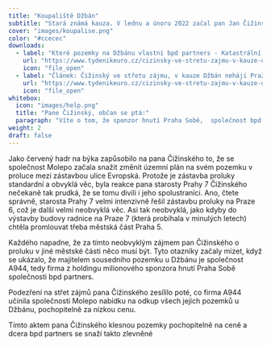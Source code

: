 ```yaml
---
title: "Koupaliště Džbán"
subtitle: "Stará známá kauza. V lednu a únoru 2022 začal pan Jan Čižinský nebývale ostře protestovat proti společnosti Molepo, která vlastní pozemky kolem koupalistě Džbán v pražských Vokovicích. Dodejme, že spolumajitelem této společnosti se stal pan Schmalz, člen ODS. "
cover: "images/koupalise.png"
color: "#ccecec"
downloads:
  - label: "Které pozemky na Džbánu vlastní bpd partners - Katastrální mapa"
    url: "https://www.tydenikeuro.cz/cizinsky-ve-stretu-zajmu-v-kauze-dzban-nehaji-prazany-ale-sve-sponzory/"
    icon: "file_open"
  - label: "Článek: Čižinský ve střetu zájmu, v kauze Džbán nehájí Pražany"
    url: "https://www.tydenikeuro.cz/cizinsky-ve-stretu-zajmu-v-kauze-dzban-nehaji-prazany-ale-sve-sponzory/"
    icon: "file_open"
whitebox:
  icon: "images/help.png"
  title: "Pane Čižinský, občan se ptá:"
  paragraph: "Víte o tom, že sponzor hnutí Praha Sobě,  společnost bpd partners, se snažila koupit pozemky u Džbánu od společnosti Molepo pouze několik týdnů po tom, co jste se u těchto pozemků vyslovil proti změně územního plánu?"
weight: 2
draft: false
---
```


Jako červený hadr na býka zapůsobilo na pana Čižinského to, že se společnost Molepo začala snažit změnit územní plán na svém pozemku v proluce mezi zástavbou ulice Evropská. Protože je zástavba proluky standardní a obvyklá věc, byla reakce pana starosty Prahy 7 Čižinského nečekaně tak prudká, že se tomu divili i jeho spolustraníci. Ano, čtete správně, starosta Prahy 7 velmi intenzivně řešil zástavbu proluky na Praze 6, což je další velmi neobvyklá věc. Asi tak neobvyklá, jako kdyby do výstavby budovy radnice na Praze 7 (která probíhala v minulých letech) chtěla promlouvat třeba městská část Praha 5. 

Každého napadne, že za tímto neobvyklým zájmem pan Čižinského o proluku v jiné městské části něco musí být. Tyto otazníky začaly mizet, když se ukázalo, že majitelem sousedního pozemku u Džbánu je společnost A944, tedy firma z holdingu milionového sponzora hnutí Praha Sobě společnosti bpd partners. 

Podezření na střet zájmů pana Čižinského zesílilo poté, co firma A944 učinila společnosti Molepo nabídku na odkup všech jejích pozemků u Džbánu, pochopitelně za nízkou cenu. 

Tímto aktem pana Čižinského klesnou pozemky pochopitelně na ceně a dcera bpd partners se snaží takto zlevněné
